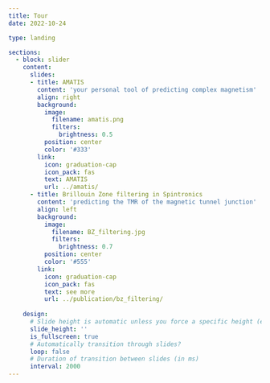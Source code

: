 ```yaml
---
title: Tour
date: 2022-10-24

type: landing

sections:
  - block: slider
    content:
      slides:
      - title: AMATIS
        content: 'your personal tool of predicting complex magnetism'
        align: right
        background:
          image:
            filename: amatis.png
            filters:
              brightness: 0.5
          position: center
          color: '#333'
        link:
          icon: graduation-cap
          icon_pack: fas
          text: AMATIS
          url: ../amatis/
      - title: Brillouin Zone filtering in Spintronics 
        content: 'predicting the TMR of the magnetic tunnel junction'
        align: left
        background:
          image:
            filename: BZ_filtering.jpg
            filters:
              brightness: 0.7
          position: center
          color: '#555'
        link:
          icon: graduation-cap
          icon_pack: fas
          text: see more
          url: ../publication/bz_filtering/
  
    design:
      # Slide height is automatic unless you force a specific height (e.g. '400px')
      slide_height: ''
      is_fullscreen: true
      # Automatically transition through slides?
      loop: false
      # Duration of transition between slides (in ms)
      interval: 2000
---
```

